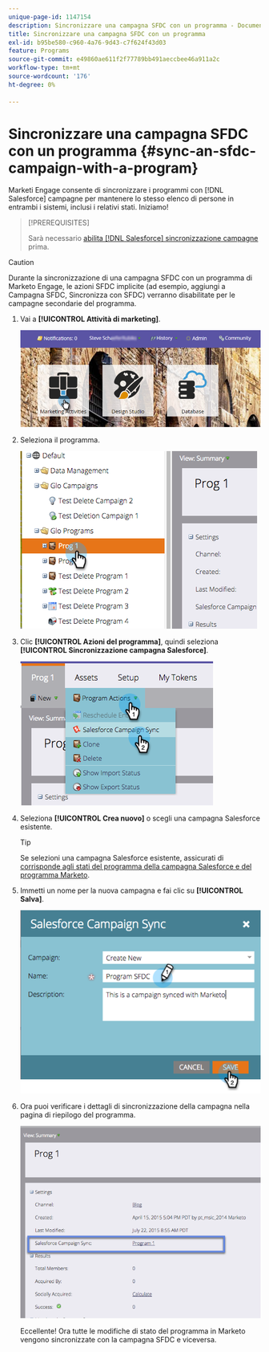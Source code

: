 ```yaml
---
unique-page-id: 1147154
description: Sincronizzare una campagna SFDC con un programma - Documenti Marketo - Documentazione del prodotto
title: Sincronizzare una campagna SFDC con un programma
exl-id: b95be580-c960-4a76-9d43-c7f624f43d03
feature: Programs
source-git-commit: e49860ae611f2f77789bb491aeccbee46a911a2c
workflow-type: tm+mt
source-wordcount: '176'
ht-degree: 0%

---
```


# Sincronizzare una campagna SFDC con un programma {#sync-an-sfdc-campaign-with-a-program}

Marketi Engage consente di sincronizzare i programmi con [!DNL Salesforce] campagne per mantenere lo stesso elenco di persone in entrambi i sistemi, inclusi i relativi stati. Iniziamo!

>[!PREREQUISITES]
>
>Sarà necessario [abilita [!DNL Salesforce] sincronizzazione campagne](/help/marketo/product-docs/crm-sync/salesforce-sync/setup/optional-steps/enable-disable-campaign-sync.md) prima.

>[!CAUTION]
>
>Durante la sincronizzazione di una campagna SFDC con un programma di Marketo Engage, le azioni SFDC implicite (ad esempio, aggiungi a Campagna SFDC, Sincronizza con SFDC) verranno disabilitate per le campagne secondarie del programma.

1. Vai a **[!UICONTROL Attività di marketing]**.

   ![](assets/login-marketing-activities-1.png)

1. Seleziona il programma.

   ![](assets/image2015-7-22-8-3a47-3a28.png)

1. Clic **[!UICONTROL Azioni del programma]**, quindi seleziona **[!UICONTROL Sincronizzazione campagna Salesforce]**.

   ![](assets/image2015-7-22-8-3a48-3a5.png)

1. Seleziona **[!UICONTROL Crea nuovo]** o scegli una campagna Salesforce esistente.

   >[!TIP]
   >
   >Se selezioni una campagna Salesforce esistente, assicurati di [corrisponde agli stati del programma della campagna Salesforce e del programma Marketo](/help/marketo/product-docs/crm-sync/salesforce-sync/sfdc-sync-details/how-to-match-program-statuses-and-salesforce-campaign-statuses-prior-to-sync.md).

1. Immetti un nome per la nuova campagna e fai clic su **[!UICONTROL Salva]**.

   ![](assets/image2015-7-22-8-3a57-3a19.png)

1. Ora puoi verificare i dettagli di sincronizzazione della campagna nella pagina di riepilogo del programma.

   ![](assets/image2015-7-22-8-3a59-3a33.png)

   Eccellente! Ora tutte le modifiche di stato del programma in Marketo vengono sincronizzate con la campagna SFDC e viceversa.
